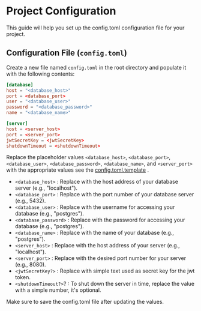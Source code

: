# Project Configuration

This guide will help you set up the config.toml configuration file for your project.

## Configuration File (`config.toml`)

Create a new file named `config.toml` in the root directory and populate it with the following contents:

```toml
[database]
host = "<database_host>"
port = <database_port>
user = "<database_user>"
password = "<database_password>"
name = "<database_name>"

[server]
host = <server_host>
port = <server_port>
jwtSecretKey = <jwtSecretKey>
shutdownTimeout = <shutdownTimeout>
```

Replace the placeholder values `<database_host>`, `<database_port>`, `<database_user>`, `<database_password>`, `<database_name>`, and `<server_port>` with the appropriate values see the [config.toml.template](../config.toml.template) .

- `<database_host>`         : Replace with the host address of your database server (e.g., "localhost").
- `<database_port>`         : Replace with the port number of your database server (e.g., 5432).
- `<database_user>`         : Replace with the username for accessing your database (e.g., "postgres").
- `<database_password>`     : Replace with the password for accessing your database (e.g., "postgres").
- `<database_name>`         : Replace with the name of your database (e.g., "postgres").
- `<server_host>`           : Replace with the host address of your server (e.g., "localhost").
- `<server_port>`           : Replace with the desired port number for your server (e.g., 8080).
- `<jwtSecretKey?>`         : Replace with simple text used as secret key for the jwt token.
- `<shutdownTimeout?>`?     : To shut down the server in time, replace the value with a simple number, it's optional.

Make sure to save the config.toml file after updating the values.
